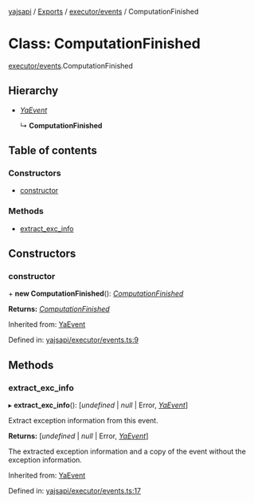 [yajsapi](../README.md) / [Exports](../modules.md) / [executor/events](../modules/executor_events.md) / ComputationFinished

# Class: ComputationFinished

[executor/events](../modules/executor_events.md).ComputationFinished

## Hierarchy

* [*YaEvent*](executor_events.yaevent.md)

  ↳ **ComputationFinished**

## Table of contents

### Constructors

- [constructor](executor_events.computationfinished.md#constructor)

### Methods

- [extract\_exc\_info](executor_events.computationfinished.md#extract_exc_info)

## Constructors

### constructor

\+ **new ComputationFinished**(): [*ComputationFinished*](executor_events.computationfinished.md)

**Returns:** [*ComputationFinished*](executor_events.computationfinished.md)

Inherited from: [YaEvent](executor_events.yaevent.md)

Defined in: [yajsapi/executor/events.ts:9](https://github.com/golemfactory/yajsapi/blob/0a8d8c8/yajsapi/executor/events.ts#L9)

## Methods

### extract\_exc\_info

▸ **extract_exc_info**(): [*undefined* \| *null* \| Error, [*YaEvent*](executor_events.yaevent.md)]

Extract exception information from this event.

**Returns:** [*undefined* \| *null* \| Error, [*YaEvent*](executor_events.yaevent.md)]

The extracted exception information and a copy of the event without the exception information.

Inherited from: [YaEvent](executor_events.yaevent.md)

Defined in: [yajsapi/executor/events.ts:17](https://github.com/golemfactory/yajsapi/blob/0a8d8c8/yajsapi/executor/events.ts#L17)
